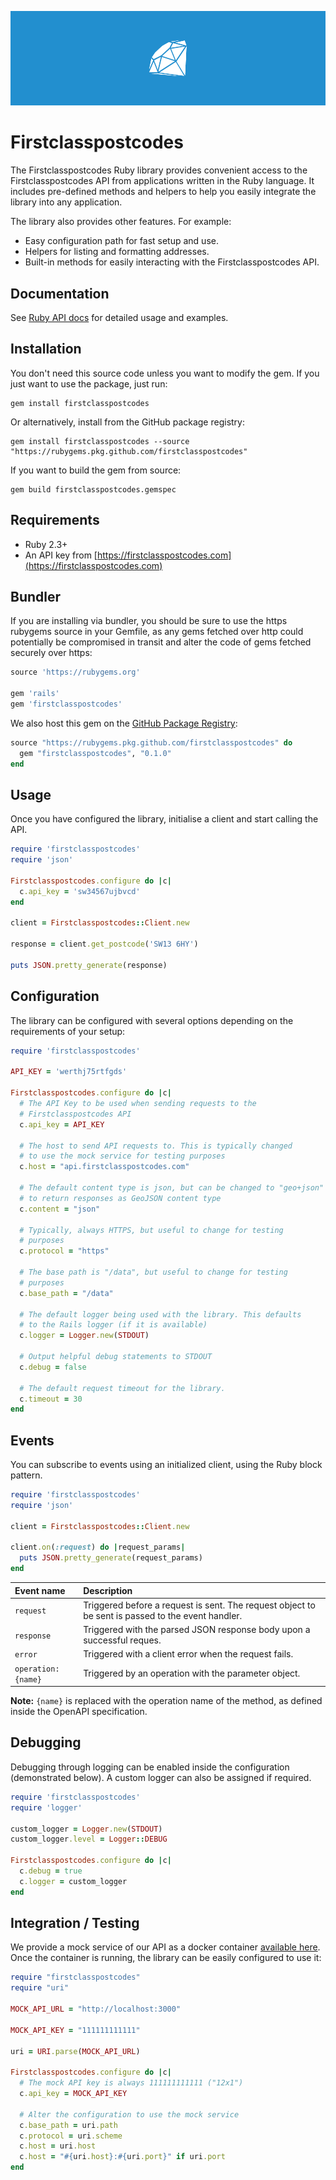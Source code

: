 ![Cover](/.github/images/cover.png)

# Firstclasspostcodes
The Firstclasspostcodes Ruby library provides convenient access to the Firstclasspostcodes API from applications written in the Ruby language. It includes pre-defined methods and helpers to help you easily integrate the library into any application.

The library also provides other features. For example:

* Easy configuration path for fast setup and use.
* Helpers for listing and formatting addresses.
* Built-in methods for easily interacting with the Firstclasspostcodes API.

## Documentation
See [Ruby API docs](https://docs.firstclasspostcodes.com/ruby/getting-started) for detailed usage and examples.

## Installation
You don't need this source code unless you want to modify the gem. If you just want to use the package, just run:

```
gem install firstclasspostcodes
```

Or alternatively, install from the GitHub package registry:

```
gem install firstclasspostcodes --source "https://rubygems.pkg.github.com/firstclasspostcodes"
```

If you want to build the gem from source:

```
gem build firstclasspostcodes.gemspec
```

## Requirements

* Ruby 2.3+
* An API key from [https://firstclasspostcodes.com](https://firstclasspostcodes.com)

## Bundler

If you are installing via bundler, you should be sure to use the https rubygems source in your Gemfile, as any gems fetched over http could potentially be compromised in transit and alter the code of gems fetched securely over https:

```ruby
source 'https://rubygems.org'

gem 'rails'
gem 'firstclasspostcodes'
```

We also host this gem on the [GitHub Package Registry](https://github.com/firstclasspostcodes/firstclasspostcodes-ruby/packages/108443):

```ruby
source "https://rubygems.pkg.github.com/firstclasspostcodes" do
  gem "firstclasspostcodes", "0.1.0"
end
```

## Usage
Once you have configured the library, initialise a client and start calling the API.

```ruby
require 'firstclasspostcodes'
require 'json'

Firstclasspostcodes.configure do |c|
  c.api_key = 'sw34567ujbvcd'
end

client = Firstclasspostcodes::Client.new

response = client.get_postcode('SW13 6HY')

puts JSON.pretty_generate(response)
```

## Configuration
The library can be configured with several options depending on the requirements of your setup:

```ruby
require 'firstclasspostcodes'

API_KEY = 'werthj75rtfgds'

Firstclasspostcodes.configure do |c|
  # The API Key to be used when sending requests to the 
  # Firstclasspostcodes API
  c.api_key = API_KEY

  # The host to send API requests to. This is typically changed
  # to use the mock service for testing purposes
  c.host = "api.firstclasspostcodes.com"
  
  # The default content type is json, but can be changed to "geo+json"
  # to return responses as GeoJSON content type
  c.content = "json"

  # Typically, always HTTPS, but useful to change for testing
  # purposes
  c.protocol = "https"

  # The base path is "/data", but useful to change for testing
  # purposes
  c.base_path = "/data"
  
  # The default logger being used with the library. This defaults
  # to the Rails logger (if it is available)
  c.logger = Logger.new(STDOUT)

  # Output helpful debug statements to STDOUT
  c.debug = false

  # The default request timeout for the library.
  c.timeout = 30
end
```

## Events
You can subscribe to events using an initialized client, using the Ruby block pattern.

```ruby
require 'firstclasspostcodes'
require 'json'

client = Firstclasspostcodes::Client.new

client.on(:request) do |request_params|
  puts JSON.pretty_generate(request_params)
end
```

| Event name | Description |
|:-----|:-----|
| `request` | Triggered before a request is sent. The request object to be sent is passed to the event handler. |
| `response` | Triggered with the parsed JSON response body upon a successful reques. |
| `error` | Triggered with a client error when the request fails. |
| `operation:{name}` | Triggered by an operation with the parameter object. |

**Note:** `{name}` is replaced with the operation name of the method, as defined inside the OpenAPI specification.

## Debugging
Debugging through logging can be enabled inside the configuration (demonstrated below). A custom logger can also be assigned if required.

```ruby
require 'firstclasspostcodes'
require 'logger'

custom_logger = Logger.new(STDOUT)
custom_logger.level = Logger::DEBUG

Firstclasspostcodes.configure do |c|
  c.debug = true
  c.logger = custom_logger
end
```

## Integration / Testing
We provide a mock service of our API as a docker container [available here](https://github.com/firstclasspostcodes/firstclasspostcodes-mock). Once the container is running, the library can be easily configured to use it:

```ruby
require "firstclasspostcodes"
require "uri"

MOCK_API_URL = "http://localhost:3000"

MOCK_API_KEY = "111111111111"

uri = URI.parse(MOCK_API_URL)

Firstclasspostcodes.configure do |c|
  # The mock API key is always 111111111111 ("12x1")
  c.api_key = MOCK_API_KEY
  
  # Alter the configuration to use the mock service
  c.base_path = uri.path
  c.protocol = uri.scheme
  c.host = uri.host
  c.host = "#{uri.host}:#{uri.port}" if uri.port
end
```